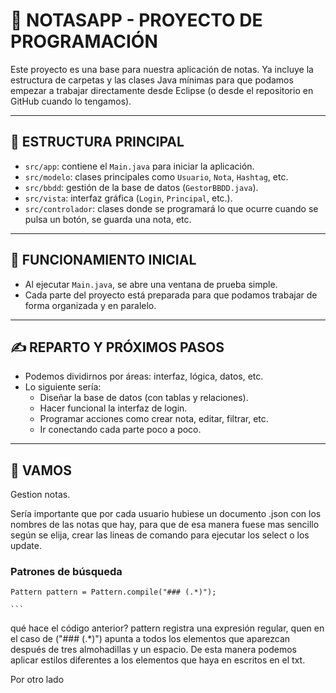 # 📝 NOTASAPP - PROYECTO DE PROGRAMACIÓN

Este proyecto es una base para nuestra aplicación de notas. Ya incluye la estructura de carpetas y las clases Java mínimas para que podamos empezar a trabajar directamente desde Eclipse (o desde el repositorio en GitHub cuando lo tengamos).

---

## 📂 ESTRUCTURA PRINCIPAL

- `src/app`: contiene el `Main.java` para iniciar la aplicación.
- `src/modelo`: clases principales como `Usuario`, `Nota`, `Hashtag`, etc.
- `src/bbdd`: gestión de la base de datos (`GestorBBDD.java`).
- `src/vista`: interfaz gráfica (`Login`, `Principal`, etc.).
- `src/controlador`: clases donde se programará lo que ocurre cuando se pulsa un botón, se guarda una nota, etc.

---

## 🔄 FUNCIONAMIENTO INICIAL

- Al ejecutar `Main.java`, se abre una ventana de prueba simple.
- Cada parte del proyecto está preparada para que podamos trabajar de forma organizada y en paralelo.

---

## ✍️ REPARTO Y PRÓXIMOS PASOS

- Podemos dividirnos por áreas: interfaz, lógica, datos, etc.
- Lo siguiente sería:
  - Diseñar la base de datos (con tablas y relaciones).
  - Hacer funcional la interfaz de login.
  - Programar acciones como crear nota, editar, filtrar, etc.
  - Ir conectando cada parte poco a poco.

---

## 🚀 VAMOS


Gestion notas.

Sería importante que por cada usuario hubiese un documento .json con los nombres de las notas que hay, para que de esa manera fuese mas sencillo según se elija, crear las lineas de comando para ejecutar los select o los update.


### Patrones de búsqueda

````
Pattern pattern = Pattern.compile("### (.*)");

```
````

qué hace el código anterior? pattern registra una expresión regular, quen en el caso de ("### (.*)") apunta a todos los elementos que aparezcan después de tres almohadillas y un espacio. De esta manera podemos aplicar estilos diferentes a los elementos que haya en escritos en el txt.

Por otro lado
